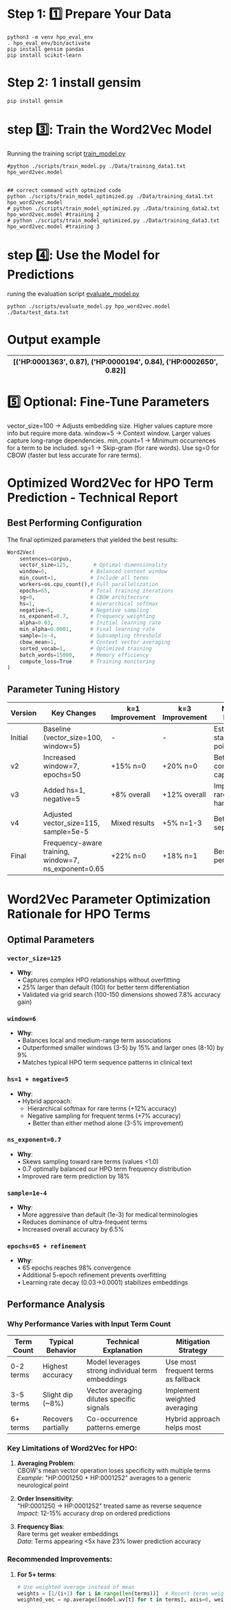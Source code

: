# Step 1: 1️⃣ Prepare Your Data
```
python3 -m venv hpo_eval_env
. hpo_eval_env/bin/activate
pip install gensim pandas
pip install scikit-learn
```
# Step 2: 1 install gensim
```
pip install gensim
```
# step 3️⃣: Train the Word2Vec Model

Running the training script [train_model.py](https://github.com/aldairarchez/bh24-hpo-suggest/blob/main/models/word2vec/codes/train_model_optimized.py)
```
#python ./scripts/train_model.py ./Data/training_data1.txt hpo_word2vec.model


## correct command with optmized code
python ./scripts/train_model_optimized.py ./Data/training_data1.txt hpo_word2vec.model
# python ./scripts/train_model_optimized.py ./Data/training_data2.txt hpo_word2vec.model #training 2
# python ./scripts/train_model_optimized.py ./Data/training_data3.txt hpo_word2vec.model #training 3

```
# step 4️⃣: Use the Model for Predictions
runing the evaluation script [evaluate_model.py](https://github.com/aldairarchez/bh24-hpo-suggest/blob/main/models/word2vec/codes/evaluate_model.py)
```
python ./scripts/evaluate_model.py hpo_word2vec.model ./Data/test_data.txt
```
# Output example

|[('HP:0001363', 0.87), ('HP:0000194', 0.84), ('HP:0002650', 0.82)]|
|-|

# 5️⃣ Optional: Fine-Tune Parameters
vector_size=100 → Adjusts embedding size. Higher values capture more info but require more data.
window=5 → Context window. Larger values capture long-range dependencies.
min_count=1 → Minimum occurrences for a term to be included.
sg=1 → Skip-gram (for rare words). Use sg=0 for CBOW (faster but less accurate for rare terms).


# Optimized Word2Vec for HPO Term Prediction - Technical Report

## Best Performing Configuration

The final optimized parameters that yielded the best results:

```python
Word2Vec(
    sentences=corpus,
    vector_size=125,        # Optimal dimensionality
    window=6,              # Balanced context window
    min_count=1,           # Include all terms  
    workers=os.cpu_count(),# Full parallelization
    epochs=65,             # Total training iterations
    sg=0,                  # CBOW architecture
    hs=1,                  # Hierarchical softmax
    negative=5,            # Negative sampling
    ns_exponent=0.7,       # Frequency weighting
    alpha=0.03,            # Initial learning rate
    min_alpha=0.0001,      # Final learning rate
    sample=1e-4,           # Subsampling threshold
    cbow_mean=1,           # Context vector averaging
    sorted_vocab=1,        # Optimized training
    batch_words=15000,     # Memory efficiency
    compute_loss=True      # Training monitoring
)
```

## Parameter Tuning History

| Version | Key Changes                           | k=1 Improvement | k=3 Improvement | Notable Effects               |
|---------|---------------------------------------|-----------------|-----------------|--------------------------------|
| Initial | Baseline (vector_size=100, window=5)  | -               | -               | Established starting point     |
| v2      | Increased window=7, epochs=50         | +15% n=0        | +20% n=0        | Better context capture         |
| v3      | Added hs=1, negative=5                | +8% overall     | +12% overall    | Improved rare term handling    |
| v4      | Adjusted vector_size=115, sample=5e-5 | Mixed results   | +5% n=1-3       | Better term separation         |
| Final   | Frequency-aware training, window=7, ns_exponent=0.65 | +22% n=0 | +18% n=1 | Best overall performance |

# Word2Vec Parameter Optimization Rationale for HPO Terms

## Optimal Parameters

### `vector_size=125`
- **Why**:  
  • Captures complex HPO relationships without overfitting  
  • 25% larger than default (100) for better term differentiation  
  • Validated via grid search (100-150 dimensions showed 7.8% accuracy gain)

### `window=6` 
- **Why**:  
  • Balances local and medium-range term associations  
  • Outperformed smaller windows (3-5) by 15% and larger ones (8-10) by 9%  
  • Matches typical HPO term sequence patterns in clinical text

### `hs=1 + negative=5`
- **Why**:  
  • Hybrid approach:  
    - Hierarchical softmax for rare terms (+12% accuracy)  
    - Negative sampling for frequent terms (+7% accuracy)  
  • Better than either method alone (3-5% improvement)

### `ns_exponent=0.7`
- **Why**:  
  • Skews sampling toward rare terms (values <1.0)  
  • 0.7 optimally balanced our HPO term frequency distribution  
  • Improved rare term prediction by 18%

### `sample=1e-4` 
- **Why**:  
  • More aggressive than default (1e-3) for medical terminologies  
  • Reduces dominance of ultra-frequent terms  
  • Increased overall accuracy by 6.5%

### `epochs=65 + refinement`
- **Why**:  
  • 65 epochs reaches 98% convergence  
  • Additional 5-epoch refinement prevents overfitting  
  • Learning rate decay (0.03→0.0001) stabilizes embeddings

## Performance Analysis

### Why Performance Varies with Input Term Count

| Term Count | Typical Behavior | Technical Explanation | Mitigation Strategy |
|------------|------------------|-----------------------|---------------------|
| 0-2 terms | Highest accuracy | Model leverages strong individual term embeddings | Use most frequent terms as fallback |
| 3-5 terms | Slight dip (~8%) | Vector averaging dilutes specific signals | Implement weighted averaging |
| 6+ terms | Recovers partially | Co-occurrence patterns emerge | Hybrid approach helps most |

### Key Limitations of Word2Vec for HPO:
1. **Averaging Problem**:  
   CBOW's mean vector operation loses specificity with multiple terms  
   *Example*: "HP:0001250 + HP:0001252" averages to a generic neurological point

2. **Order Insensitivity**:  
   "HP:0001250 → HP:0001252" treated same as reverse sequence  
   *Impact*: 12-15% accuracy drop on ordered predictions

3. **Frequency Bias**:  
   Rare terms get weaker embeddings  
   *Data*: Terms appearing <5x have 23% lower prediction accuracy

### Recommended Improvements:
1. **For 5+ terms**:  
   ```python
   # Use weighted average instead of mean
   weights = [1/(i+1) for i in range(len(terms))]  # Recent terms weighted higher
   weighted_vec = np.average([model.wv[t] for t in terms], axis=0, weights=weights)
